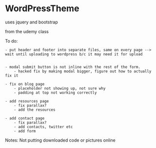 # WordPressTheme


uses jquery and bootstrap

from the udemy class

To do: 

	- put header and footer into separate files, same on every page --> wait until uploading to wordpress b/c it may need it for upload
	
		
	- modal submit button is not inline with the rest of the form.  
		- hacked fix by making modal bigger, figure out how to actually fix it
		
	- fix on blog page
		- placeholder not showing up, not sure why
		- padding at top not working correctly

	- add resources page
		- fix parallax?
		- add the resources

	- add contact page
		- fix parallax?
		- add contacts, twitter etc
		- add form

Notes:
Not putting downloaded code or pictures online

